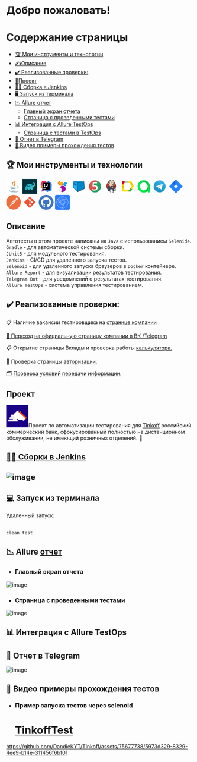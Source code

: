 <h1>Добро пожаловать!</br> 

# <a name="TableOfContents">Содержание страницы</a>
+ [:trophy: Мои инструменты и технологии](#MyToolsAndTechnologies)
+ [✍Описаниe](#Description)
+ [:heavy_check_mark:  Реализованные проверки:](#ImplementedСhecks)
+ [🎯Проект](#Project)
+ [👷‍♂️ Сборка в Jenkins](#Build_in_Jenkins)
+ [🖥 Запуск из терминала](#terminal)
+ [:chart_with_downwards_trend: Allure отчет](#Allure_report)
    + [Главный экран отчета](#Allure_report1)
    + [Страница с проведенными тестами](#Allure_report2)
+ [:bar_chart: Интеграция с Allure TestOps](#Integration_Allure_TestOps)
    + [Страница с тестами в TestOps](#ManualTest)
+ [:iphone: Отчет в Telegram](#Telegram)
+ [:movie_camera: Видео примеры прохождения тестов](#Video)

<a name="MyToolsAndTechnologies"><h2>:trophy: Мои инструменты и технологии</h2></a>
<p  align="center">

<code><a href = "https://www.java.com/ru/">![This is an image](/design/icons/Java.png)</a></code>
<code><a href = "https://gradle.org/">![This is an image](/design/icons/gradle.png)</a></code>
<code><a href = "https://www.jetbrains.com/ru-ru/idea/">![This is an image](/design/icons/Intelij_IDEA.png)</a></code>
<code><a href = "https://ru.selenide.org/">![This is an image](/design/icons/Selenide.png)</a></code>
<code><a href = "https://selenoid.autotests.cloud/#/">![This is an image](/design/icons/Selenoid.png)</a></code>
<code><a href = "https://junit.org/junit5/">![This is an image](/design/icons/JUnit5.png)</a></code>
<code><a href = "https://www.jenkins.io/">![This is an image](/design/icons/Jenkins.png)</a></code>
<code><a href = "https://github.com/allure-framework">![This is an image](/design/icons/Allure_Report.png)</a></code>
<code><a href = "https://qameta.io/">![This is an image](/design/icons/AllureTestOps.png)</a></code>
<code><a href = "https://web.telegram.org/k/">![This is an image](/design/icons/Telegram.png)</a></code>
<code><a href = "https://www.atlassian.com/ru/software/jira">![This is an image](/design/icons/Jira.png)</a></code>
<code><a href = "https://www.postman.com/">![This is an image](/design/icons/postman.png)</a></code>
<code><a href = "https://git-scm.com/">![This is an image](/design/icons/git.png)</a></code>
<code><a href = "https://github.com/">![This is an image](/design/icons/GitHub.png)</a></code>
<code><a href = "https://developer.chrome.com/docs/devtools/">![This is an image](/design/icons/devtools.png)</a></code>
</br>

<a name="Description"><h2>Описаниe</h2></a>
Автотесты в этом проекте написаны на `Java` с использованием `Selenide`.\
`Gradle` - для автоматической системы сборки.  \
`JUnit5` - для модульного тестирования.\
`Jenkins` - CI/CD для удаленного запуска тестов.\
`Selenoid` - для удаленного запуска браузеров в `Docker` контейнере.\
`Allure Report` - для визуализации результатов тестирования.\
`Telegram Bot` - для уведомлений о результатах тестирования.\
`Allure TestOps` - система управления тестированием.

<a name="ImplementedСhecks"><h2>:heavy_check_mark:  Реализованные проверки:</h2></a>

:clipboard: Наличие вакансии тестировщика на <a href = "https://www.tinkoff.ru/career/it/?specialtyUrl=testirovanie">странице компании </br>

:speech_balloon: Переход на официальную страницу компании в <a href = "https://vk.com/tinkoffbank">ВК
<a href = "https://t.me/tinkoffbank">/Telegram</a>


:clipboard: 
Открытие страницы Вклады и проверка работы <a href = "https://www.tinkoff.ru/deposit/?internal_source=home_icon"> калькулятора.</a>
</br>

🔎 
Проверка страницы <a href = "https://www.tinkoff.ru/login/"> авторизации.
</br>

:card_index_dividers: Проверка <a href = "https://www.tinkoff.ru/business/reports/">условий передачи информации.<a/>
</br>

 <a name="Project"><h2>Проект</h2></a>

 <code><a href="https://www.tinkoff.ru/"><img src="/design/icons/biem.jpg" width="60"></a></code>Проект по автоматизации тестирования для <a target="_blank" href="https://www.tinkoff.ru/">Tinkoff</a>   российский коммерческий банк, сфокусированный полностью на дистанционном обслуживании, не имеющий розничных отделений.
 :star2:

<a name="Build_in_Jenkins" href="https://jenkins.autotests.cloud/job/TinkoffTest/"><h2>👷‍♂️ Сборки в [Jenkins](https://jenkins.autotests.cloud/job/TinkoffTest/)<h2></a>

![image](https://github.com/DandieKYT/Tinkoff/assets/75677738/1904d051-1d2b-43f3-b0c3-76f3c7d39a92)



<a name="terminal"><h2>:computer: Запуск из терминала</h2></a>
Удаленный запуск:

```

clean test

```
<a name="Allure_report"><h2>:chart_with_downwards_trend: Allure </a><a href="https://jenkins.autotests.cloud/job/TinkoffTest/4/allure/">отчет</a></h2>

- <a name="Allure_report1"><h3>Главный экран отчета</h3></a>

![image](https://github.com/DandieKYT/Tinkoff/assets/75677738/3ec0e1fc-5672-402e-b399-bd23848892ae)



-  <a name="Allure_report2"><h3>Страница с проведенными тестами</h3></a>

![image](https://github.com/DandieKYT/Tinkoff/assets/75677738/dffb8315-97ea-40d7-b993-893a97465cd4)



<a name="Integration_Allure_TestOps"><h2>:bar_chart: Интеграция с Allure TestOps</h2></a>




<a name="Telegram"><h2>:iphone: Отчет в Telegram</h2></a>

![image](https://github.com/DandieKYT/Tinkoff/assets/75677738/a89c1c1f-9472-4e0f-9459-2b499c0263a5)



<a name="Video"><h2>:movie_camera: Видео примеры прохождения тестов</h2></a>

- <a name="Video1"><h3>Пример запуска тестов через selenoid</h3></a>
    <h1><a href="https://selenoid.autotests.cloud/video/1a0320049502144d9421ba731289a673.mp4">TinkoffTest<br>





https://github.com/DandieKYT/Tinkoff/assets/75677738/5973d329-8329-4ee9-b14e-311456f6bf01





